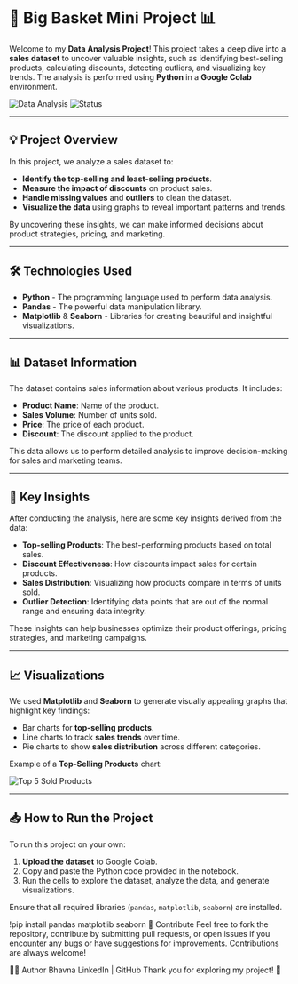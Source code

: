 # 🛒 **Big Basket Mini Project** 📊

Welcome to my **Data Analysis Project**! This project takes a deep dive into a **sales dataset** to uncover valuable insights, such as identifying best-selling products, calculating discounts, detecting outliers, and visualizing key trends. The analysis is performed using **Python** in a **Google Colab** environment.

![Data Analysis](https://img.shields.io/badge/Language-Python-blue?style=flat-square) ![Status](https://img.shields.io/badge/Status-Completed-green?style=flat-square)

---

## 💡 **Project Overview**

In this project, we analyze a sales dataset to:

- **Identify the top-selling and least-selling products**.
- **Measure the impact of discounts** on product sales.
- **Handle missing values** and **outliers** to clean the dataset.
- **Visualize the data** using graphs to reveal important patterns and trends.

By uncovering these insights, we can make informed decisions about product strategies, pricing, and marketing.

---

## 🛠️ **Technologies Used**

- **Python** - The programming language used to perform data analysis.
- **Pandas** - The powerful data manipulation library.
- **Matplotlib** & **Seaborn** - Libraries for creating beautiful and insightful visualizations.

---

## 📊 **Dataset Information**

The dataset contains sales information about various products. It includes:

- **Product Name**: Name of the product.
- **Sales Volume**: Number of units sold.
- **Price**: The price of each product.
- **Discount**: The discount applied to the product.

This data allows us to perform detailed analysis to improve decision-making for sales and marketing teams.

---

## 🎨 **Key Insights**

After conducting the analysis, here are some key insights derived from the data:

- **Top-selling Products**: The best-performing products based on total sales.
- **Discount Effectiveness**: How discounts impact sales for certain products.
- **Sales Distribution**: Visualizing how products compare in terms of units sold.
- **Outlier Detection**: Identifying data points that are out of the normal range and ensuring data integrity.

These insights can help businesses optimize their product offerings, pricing strategies, and marketing campaigns.

---

## 📈 **Visualizations**

We used **Matplotlib** and **Seaborn** to generate visually appealing graphs that highlight key findings:

- Bar charts for **top-selling products**.
- Line charts to track **sales trends** over time.
- Pie charts to show **sales distribution** across different categories.

Example of a **Top-Selling Products** chart:

![Top 5 Sold Products](https://via.placeholder.com/600x400.png?text=Top+Sold+Products+Chart)

---

## 📥 **How to Run the Project**

To run this project on your own:

1. **Upload the dataset** to Google Colab.
2. Copy and paste the Python code provided in the notebook.
3. Run the cells to explore the dataset, analyze the data, and generate visualizations.

Ensure that all required libraries (`pandas`, `matplotlib`, `seaborn`) are installed.


!pip install pandas matplotlib seaborn
🤝 Contribute
Feel free to fork the repository, contribute by submitting pull requests, or open issues if you encounter any bugs or have suggestions for improvements. Contributions are always welcome!

👨‍💻 Author
Bhavna
LinkedIn | GitHub
Thank you for exploring my project! 🎉














